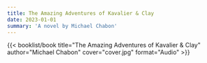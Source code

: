 ```yaml
---
title: The Amazing Adventures of Kavalier & Clay
date: 2023-01-01
summary: 'A novel by Michael Chabon'
---
```


{{< booklist/book
title="The Amazing Adventures of Kavalier & Clay"
author="Michael Chabon"
cover="cover.jpg"
format="Audio" >}}
